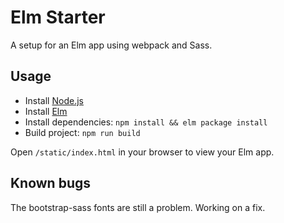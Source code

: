 # Elm Starter
A setup for an Elm app using webpack and Sass.

## Usage
* Install [Node.js](https://nodejs.org/en/)
* Install [Elm](https://guide.elm-lang.org/install.html)
* Install dependencies:
`npm install && elm package install`
* Build project:
`npm run build`

Open `/static/index.html` in your browser to view your Elm app.

## Known bugs
The bootstrap-sass fonts are still a problem. Working on a fix.
